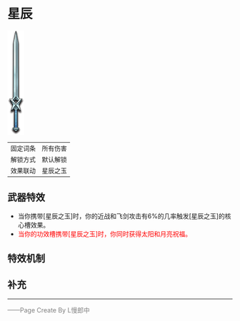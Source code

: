 # 星辰
![星辰](../Img/Texture2D_Sword/星辰.png)

|||
|:----:|:----:|
|固定词条|所有伤害|
|解锁方式|默认解锁|
|效果联动|星辰之玉|


## 武器特效
- 当你携带[星辰之玉]时，你的近战和飞剑攻击有6%的几率触发[星辰之玉]的核心槽效果。
- <font color=red>当你的功效槽携带[星辰之玉]时，你同时获得太阳和月亮祝福。</font>

## 特效机制

## 补充

---

<font color=grey>——Page Create By L慢郎中</font>
